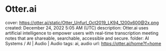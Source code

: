 # Otter.ai

cover: https://otter.ai/static/Otter_Unfurl_Oct2019_LK94_1200x600@2x.png
created: December 24, 2022 5:05 AM (UTC)
description: Otter.ai uses artificial intelligence to empower users with real-time transcription meeting notes that are shareable, searchable, accessible and secure.
folder: AI Systems / AI | Audio | Audio
tags: ai, audio
url: https://otter.ai/home?f=home